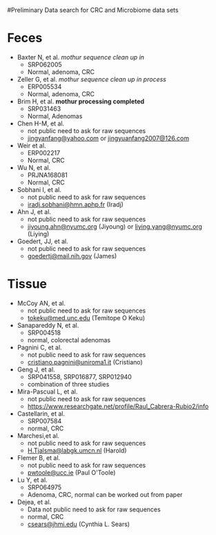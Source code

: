 #Preliminary Data search for CRC and Microbiome data sets


# Feces

* Baxter N, et al. *mothur sequence clean up in*
	* SRP062005
	* Normal, adenoma, CRC
* Zeller G, et al. *mothur sequence clean up in process* 
	* ERP005534
	* Normal, adenoma, CRC
* Brim H, et al. **mothur processing completed**
	* SRP031463
	* Normal, Adenomas
* Chen H-M, et al.
	* not public need to ask for raw sequences
	* jingyanfang@yahoo.com or jingyuanfang2007@126.com
* Weir et al.
	* ERP002217
	* Normal, CRC
* Wu N, et al.
	* PRJNA168081
	* Normal, CRC
* Sobhani I, et al.
	* not public need to ask for raw sequences
	* iradj.sobhani@hmn.aphp.fr (Iradj)
* Ahn J, et al.
	* not public need to ask for raw sequences
	* jiyoung.ahn@nyumc.org (Jiyoung) or liying.yang@nyumc.org (Liying)
*  Goedert, JJ, et al.
	*  not public need to ask for raw sequences
	*  goedertj@mail.nih.gov (James)



# Tissue
* McCoy AN, et al.
	* not public need to ask for raw sequences
	* tokeku@med.unc.edu (Temitope O Keku)
*  Sanapareddy N, et al.
	*  SRP004518
	*  normal, colorectal adenomas
* Pagnini C, et al.
	* not public need to ask for raw sequences
	* cristiano.pagnini@uniroma1.it (Cristiano)
* Geng J, et al.
	* SRP041558, SRP016877, SRP012940
	* combination of three studies
* Mira-Pascual L, et al.
	* not public need to ask for raw sequences
	* https://www.researchgate.net/profile/Raul_Cabrera-Rubio2/info
* Castellarin, et al.
	* SRP007584
	* normal, CRC
* Marchesi,et al.
	* not public need to ask for raw sequences
	* H.Tjalsma@labgk.umcn.nl (Harold)
* Flemer B, et al.
	* not public need to ask for raw sequences
	* pwtoole@ucc.ie (Paul O'Toole)
* Lu Y, et al.  
	* SRP064975
	* Adenoma, CRC, normal can be worked out from paper
* Dejea, et al.  
	* Data not public need to ask for raw sequences
	* normal, CRC
	* csears@jhmi.edu (Cynthia L. Sears)
